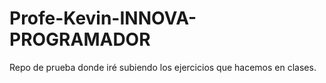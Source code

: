 # Profe-Kevin-INNOVA-PROGRAMADOR
Repo de prueba donde iré subiendo los ejercicios que hacemos en clases.
